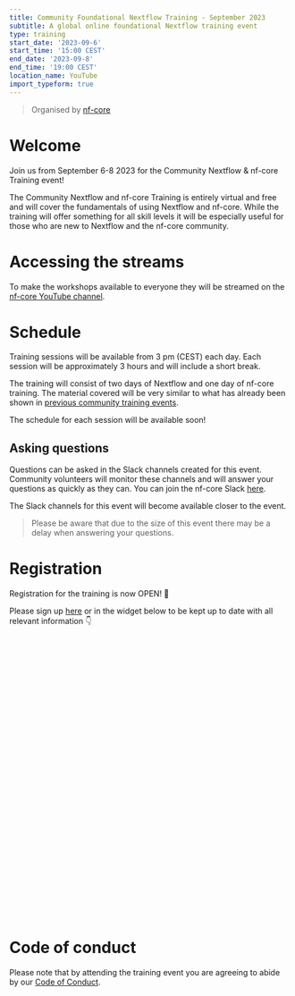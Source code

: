 ```yaml
---
title: Community Foundational Nextflow Training - September 2023
subtitle: A global online foundational Nextflow training event
type: training
start_date: '2023-09-6'
start_time: '15:00 CEST'
end_date: '2023-09-8'
end_time: '19:00 CEST'
location_name: YouTube
import_typeform: true
---
```


> Organised by [nf-core](https://nf-co.re/events/2023/training-basic-2023/)

# Welcome

Join us from September 6-8 2023 for the Community Nextflow & nf-core Training event!

The Community Nextflow and nf-core Training is entirely virtual and free and will cover the fundamentals of using Nextflow and nf-core. While the training will offer something for all skill levels it will be especially useful for those who are new to Nextflow and the nf-core community.

# Accessing the streams

To make the workshops available to everyone they will be streamed on the [nf-core YouTube channel](https://www.youtube.com/c/nf-core).

# Schedule

Training sessions will be available from 3 pm (CEST) each day. Each session will be approximately 3 hours and will include a short break.

The training will consist of two days of Nextflow and one day of nf-core training. The material covered will be very similar to what has already been shown in [previous community training events](https://www.youtube.com/@nf-core/playlists?view=50&sort=dd&shelf_id=2).

The schedule for each session will be available soon!

## Asking questions

Questions can be asked in the Slack channels created for this event. Community volunteers will monitor these channels and will answer your questions as quickly as they can. You can join the nf-core Slack [here](https://nf-co.re/join/slack).

The Slack channels for this event will become available closer to the event.

> Please be aware that due to the size of this event there may be a delay when answering your questions.

# Registration

Registration for the training is now OPEN! 🎉

Please sign up [here](https://form.typeform.com/to/FsaLza9Y) or in the widget below to be kept up to date with all relevant information 👇

<div data-tf-widget="FsaLza9Y" style="width:100%;height:500px;color:#FFFFFF;"></div>

# Code of conduct

Please note that by attending the training event you are agreeing to abide by our [Code of Conduct](https://nf-co.re/code_of_conduct).
